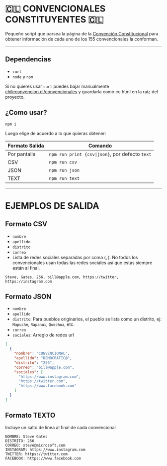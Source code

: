 # 🇨🇱 CONVENCIONALES CONSTITUYENTES 🇨🇱

Pequeño script que parsea la página de la [Convención Constitucional](https://www.chileconvencion.cl/convencionales) para obtener información de cada uno de los 155 convencionales la conforman.

---
## Dependencias

- `curl`
- `node` y `npm`

Si no quieres usar `curl` puedes bajar manualmente [chileconvencion.cl/convencionales](https://www.chileconvencion.cl/convencionales) y guardarla como cc.html en la raíz del proyecto.

## ¿Como usar?

`npm i`

Luego elige de acuerdo a lo que quieras obtener:

| Formato Salida | Comando                                         |
| ---            | ---                                             |
| Por pantalla   | `npm run print {csv\|json}`, por defecto `text` |
| CSV            | `npm run csv`                                   |
| JSON           | `npm run json`                                  |
| TEXT           | `npm run text`                                  |

---
# EJEMPLOS DE SALIDA

## Formato CSV

- `nombre`
- `apellido`
- `distrito`
- `correo`
- Lista de redes sociales separadas por coma (`,`). No todos los convencionales usan todas las redes sociales así que estas siempre están al final.

```csv
Steve, Gates, 256, bill@apple.com, https://twitter, https://instagram.com
```

## Formato JSON

- `nombre`
- `apellido`
- `distrito`: Para pueblos originarios, el pueblo se lista como un distrito, ej: `Mapuche`, `Rapanui`, `Quechua`, etc.
- `correo`
- `sociales`: Arreglo de redes url

```json
[
  {
    "nombre": "CONVENCIONAL",
    "apellido": "DEMOCRATIC@",
    "distrito": "256",
    "correo": "bill@apple.com",
    "sociales": [
      "https://www.instagram.com",
      "https://twitter.com",
      "https://www.facebook.com"
    ]
  }
]
```

## Formato TEXTO

Incluye un salto de línea al final de cada convencional

```
NOMBRE: Steve Gates
DISTRITO: 256
CORREO: steve@microsoft.com
INSTAGRAM: https://www.instagram.com
TWITTER: https://twitter.com
FACEBOOK: https://www.facebook.com

```